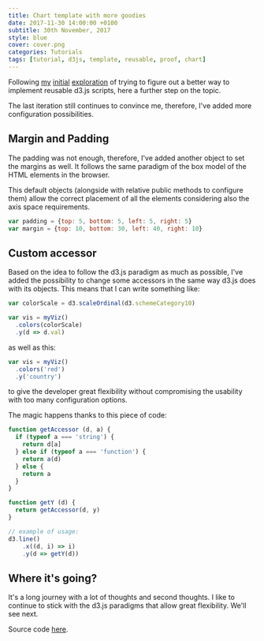 ```yaml
---
title: Chart template with more goodies
date: 2017-11-30 14:00:00 +0100
subtitle: 30th November, 2017
style: blue
cover: cover.png
categories: Tutorials
tags: [tutorial, d3js, template, reusable, proof, chart]
---
```


Following [my](https://fabiofranchino.com/blog/going-towards-reusable-d3js-charts/) [initial](https://fabiofranchino.com/blog/towards-a-better-chart-template/) [exploration](https://fabiofranchino.com/blog/size-matters/) of trying to figure out a better way to implement reusable d3.js scripts, here a further step on the topic.

The last iteration still continues to convince me, therefore, I've added more configuration possibilities.

## Margin and Padding

The padding was not enough, therefore, I've added another object to set the margins as well. It follows the same paradigm of the box model of the HTML elements in the browser.

This default objects (alongside with relative public methods to configure them) allow the correct placement of all the elements considering also the axis space requirements.

```js
var padding = {top: 5, bottom: 5, left: 5, right: 5}
var margin = {top: 10, bottom: 30, left: 40, right: 10}
```

## Custom accessor

Based on the idea to follow the d3.js paradigm as much as possible, I've added the possibility to change some accessors in the same way d3.js does with its objects. This means that I can write something like:

```js
var colorScale = d3.scaleOrdinal(d3.schemeCategory10)

var vis = myViz()
  .colors(colorScale)
  .y(d => d.val)
```

as well as this:

```js
var vis = myViz()
  .colors('red')
  .y('country')
```

to give the developer great flexibility without compromising the usability with too many configuration options.

The magic happens thanks to this piece of code:

```js
function getAccessor (d, a) {
  if (typeof a === 'string') {
    return d[a]
  } else if (typeof a === 'function') {
    return a(d)
  } else {
    return a
  }
}

function getY (d) {
  return getAccessor(d, y)
}

// example of usage:
d3.line()
	.x((d, i) => i)
	.y(d => getY(d))
```

## Where it's going?

It's a long journey with a lot of thoughts and second thoughts. I like to continue to stick with the d3.js paradigms that allow great flexibility. We'll see next.

Source code [here](https://github.com/fabiofranchino/chart-template-more-goodies).